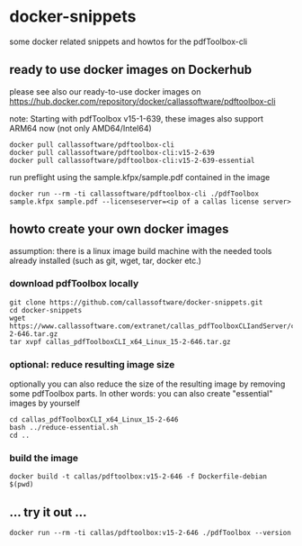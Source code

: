 # docker-snippets
some docker related snippets and howtos for the pdfToolbox-cli

## ready to use docker images on Dockerhub
please see also our ready-to-use docker images on https://hub.docker.com/repository/docker/callassoftware/pdftoolbox-cli

note: Starting with pdfToolbox v15-1-639, these images also support ARM64 now (not only AMD64/Intel64)
```
docker pull callassoftware/pdftoolbox-cli
docker pull callassoftware/pdftoolbox-cli:v15-2-639
docker pull callassoftware/pdftoolbox-cli:v15-2-639-essential
```
run preflight using the sample.kfpx/sample.pdf contained in the image
```
docker run --rm -ti callassoftware/pdftoolbox-cli ./pdfToolbox sample.kfpx sample.pdf --licenseserver=<ip of a callas license server>
```


## howto create your own docker images

assumption: there is a linux image build machine with the needed tools already installed (such as git, wget, tar, docker etc.)

### download pdfToolbox locally
```
git clone https://github.com/callassoftware/docker-snippets.git
cd docker-snippets
wget https://www.callassoftware.com/extranet/callas_pdfToolboxCLIandServer/callas_pdfToolboxCLI_x64_Linux_15-2-646.tar.gz
tar xvpf callas_pdfToolboxCLI_x64_Linux_15-2-646.tar.gz
```

### optional: reduce resulting image size
optionally you can also reduce the size of the resulting image by removing some pdfToolbox parts. In other words: you can also create "essential" images by yourself

```
cd callas_pdfToolboxCLI_x64_Linux_15-2-646
bash ../reduce-essential.sh
cd ..
```

### build the image
```
docker build -t callas/pdftoolbox:v15-2-646 -f Dockerfile-debian $(pwd)
```


## ... try it out ...

```
docker run --rm -ti callas/pdftoolbox:v15-2-646 ./pdfToolbox --version
```
